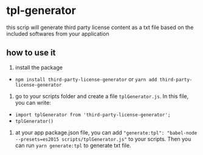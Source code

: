 # tpl-generator
this scrip will generate third party license content as a txt file based on the included softwares from your application


## how to use it
1. install the package
  - `npm install third-party-license-generator` or `yarn add third-party-license-generator`
1. go to your scripts folder and create a file `tplGenerator.js`. In this file, you can write: 
  - `import tplGenerator from 'third-party-license-generator';`
  - `tplGenerator()`
1. at your app package.json file, you can add `"generate:tpl": "babel-node --presets=es2015 scripts/tplGenerator.js"` to your scripts. Then you can run `yarn generate:tpl` to generate txt file.
